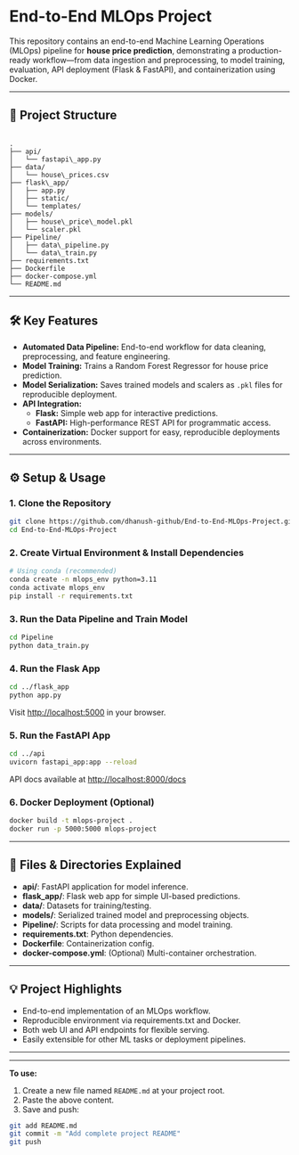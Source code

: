 # End-to-End MLOps Project

This repository contains an end-to-end Machine Learning Operations (MLOps) pipeline for **house price prediction**, demonstrating a production-ready workflow—from data ingestion and preprocessing, to model training, evaluation, API deployment (Flask & FastAPI), and containerization using Docker.

---

## 🚀 Project Structure

```

.
├── api/
│   └── fastapi\_app.py
├── data/
│   └── house\_prices.csv
├── flask\_app/
│   ├── app.py
│   ├── static/
│   └── templates/
├── models/
│   ├── house\_price\_model.pkl
│   └── scaler.pkl
├── Pipeline/
│   ├── data\_pipeline.py
│   └── data\_train.py
├── requirements.txt
├── Dockerfile
├── docker-compose.yml
└── README.md

````

---

## 🛠️ Key Features

- **Automated Data Pipeline:** End-to-end workflow for data cleaning, preprocessing, and feature engineering.
- **Model Training:** Trains a Random Forest Regressor for house price prediction.
- **Model Serialization:** Saves trained models and scalers as `.pkl` files for reproducible deployment.
- **API Integration:**
  - **Flask:** Simple web app for interactive predictions.
  - **FastAPI:** High-performance REST API for programmatic access.
- **Containerization:** Docker support for easy, reproducible deployments across environments.

---

## ⚙️ Setup & Usage

### 1. Clone the Repository

```bash
git clone https://github.com/dhanush-github/End-to-End-MLOps-Project.git
cd End-to-End-MLOps-Project
````

### 2. Create Virtual Environment & Install Dependencies

```bash
# Using conda (recommended)
conda create -n mlops_env python=3.11
conda activate mlops_env
pip install -r requirements.txt
```

### 3. Run the Data Pipeline and Train Model

```bash
cd Pipeline
python data_train.py
```

### 4. Run the Flask App

```bash
cd ../flask_app
python app.py
```

Visit [http://localhost:5000](http://localhost:5000) in your browser.

### 5. Run the FastAPI App

```bash
cd ../api
uvicorn fastapi_app:app --reload
```

API docs available at [http://localhost:8000/docs](http://localhost:8000/docs)

### 6. Docker Deployment (Optional)

```bash
docker build -t mlops-project .
docker run -p 5000:5000 mlops-project
```

---

## 🧩 Files & Directories Explained

* **api/**: FastAPI application for model inference.
* **flask\_app/**: Flask web app for simple UI-based predictions.
* **data/**: Datasets for training/testing.
* **models/**: Serialized trained model and preprocessing objects.
* **Pipeline/**: Scripts for data processing and model training.
* **requirements.txt**: Python dependencies.
* **Dockerfile**: Containerization config.
* **docker-compose.yml**: (Optional) Multi-container orchestration.

---

## 💡 Project Highlights

* End-to-end implementation of an MLOps workflow.
* Reproducible environment via requirements.txt and Docker.
* Both web UI and API endpoints for flexible serving.
* Easily extensible for other ML tasks or deployment pipelines.

---


---

**To use:**  
1. Create a new file named `README.md` at your project root.
2. Paste the above content.
3. Save and push:

```sh
git add README.md
git commit -m "Add complete project README"
git push
````


